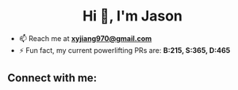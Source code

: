 <h1 align="center">Hi 👋, I'm Jason</h1>

- 📫 Reach me at **xyjiang970@gmail.com**
- ⚡ Fun fact, my current powerlifting PRs are: **B:215, S:365, D:465**

<h2>Connect with me:</h2>
